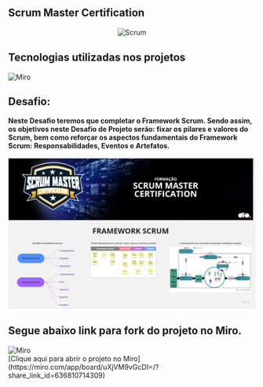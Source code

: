 ## **Scrum Master Certification**

<div><center>
<img align="center" alt="Scrum" height="150" width="150" src="https://hermes.dio.me/tracks/ce836317-7430-419d-850e-9d113e607b2e.png" />
</div>


## Tecnologias utilizadas nos projetos

<div style="display: inline_block">
<img align="center" alt="Miro" height="70" width="80" src="https://w7.pngwing.com/pngs/885/629/png-transparent-miro-hd-logo-thumbnail.png" />
</div>


## Desafio:

**Neste Desafio teremos que completar o Framework Scrum. Sendo assim, os objetivos neste Desafio de Projeto serão: fixar os pilares e valores do Scrum, bem como reforçar os aspectos fundamentais do Framework Scrum: Responsabilidades, Eventos e Artefatos.**

![](.\images\SCRUM.jpg)



## Segue abaixo link para fork do projeto no Miro.

<div style="display: inline_block">
<img align="center" alt="Miro" height="70" width="80" src="https://w7.pngwing.com/pngs/885/629/png-transparent-miro-hd-logo-thumbnail.png" />
</div>
[Clique aqui para abrir o projeto no Miro](https://miro.com/app/board/uXjVM9vGcDI=/?share_link_id=636810714309)
